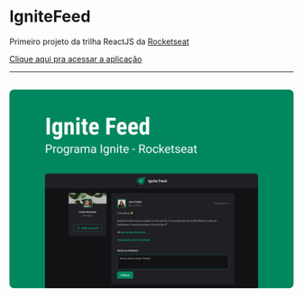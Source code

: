 # IgniteFeed

<p>
 Primeiro projeto da trilha ReactJS da <a href="https://www.rocketseat.com.br/" target="_blank">Rocketseat</a>
</p>

<a href="https://dayane-ignitefeed.netlify.app/" target="_blank">
Clique aqui pra acessar a aplicação
</a>
<br>
<hr>
<br>
<img src="./src/assets/Capa.png" alt="imagem preview do projeto" style="border-radius: 8px;">
